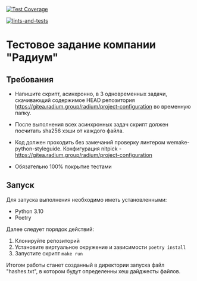 [![Test Coverage](https://api.codeclimate.com/v1/badges/b5519cc19f3aad92c445/test_coverage)](https://codeclimate.com/github/Vixroff/radium-test-case/test_coverage)

[![lints-and-tests](https://github.com/Vixroff/radium-test-case/actions/workflows/code_check.yaml/badge.svg)](https://github.com/Vixroff/radium-test-case/actions/workflows/code_check.yaml)
# Тестовое задание компании "Радиум" #

## Требования ##

- Напишите скрипт, асинхронно, в 3 одновременных задачи, скачивающий содержимое HEAD репозитория https://gitea.radium.group/radium/project-configuration во временную папку.

- После выполнения всех асинхронных задач скрипт должен посчитать sha256 хэши от каждого файла.

- Код должен проходить без замечаний проверку линтером wemake-python-styleguide. Конфигурация nitpick - https://gitea.radium.group/radium/project-configuration

- Обязательно 100% покрытие тестами


## Запуск ##

Для запуска выполнения необходимо иметь установленными:
 - Python 3.10
 - Poetry 

Далее следует порядок действий:

1. Клонируйте репозиторий
2. Установите виртуальное окружение и зависимости 
    `poetry install`
3. Запустите скрипт
    `make run`

Итогом работы станет созданный в директории запуска файл "hashes.txt", в котором будут определенны хеш дайджесты файлов.
